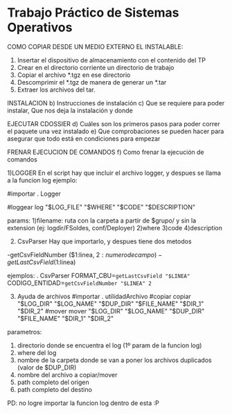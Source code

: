 Trabajo Práctico de Sistemas Operativos
===============================================

COMO COPIAR DESDE UN MEDIO EXTERNO EL INSTALABLE:
1) Insertar el dispositivo de almacenamiento con el contenido del TP
2) Crear en el directorio corriente un directorio de trabajo
3) Copiar el archivo *.tgz en ese directorio 
4) Descomprimir el *.tgz de manera de generar un *.tar
5) Extraer los archivos del tar. 

INSTALACION
b) Instrucciones de instalación
c) Que se requiere para poder instalar, Que nos deja la instalación y donde

EJECUTAR CDOSSIER
d) Cuáles son los primeros pasos para poder correr el paquete una vez instalado
e) Que comprobaciones se pueden hacer para asegurar que todo está en condiciones para 
empezar

FRENAR EJECUCION DE COMANDOS
f) Como frenar la ejecución de comandos 




1)LOGGER
En el script hay que incluir el archivo logger, y despues se llama a la funcion log
ejemplo:

#importar
. Logger

#loggear
log "$LOG_FILE" "$WHERE" "$CODE" "$DESCRIPTION"

params:
1)filename: ruta con la carpeta a partir de $grupo/ y sin la extension (ej: logdir/FSoldes, conf/Deployer)
2)where
3)code
4)description

2) CsvParser
Hay que importarlo, y despues tiene dos metodos

-getCsvFieldNumber ($1:linea, $2:numero de campo)
-getLastCsvField ($1:linea)

ejemplos:
. CsvParser
FORMAT_CBU=`getLastCsvField "$LINEA"`	
CODIGO_ENTIDAD=`getCsvFieldNumber "$LINEA" 2`

3) Ayuda de archivos
#importar
. utilidadArchivo
#copiar
copiar "$LOG_DIR" "$LOG_NAME" "$DUP_DIR" "$FILE_NAME" "$DIR_1" "$DIR_2"
#mover
mover "$LOG_DIR" "$LOG_NAME" "$DUP_DIR" "$FILE_NAME" "$DIR_1" "$DIR_2"

parametros:
1. directorio donde se encuentra el log (1º param de la funcion log)
2. where del log
3. nombre de la carpeta donde se van a poner los archivos duplicados (valor de $DUP_DIR)
4. nombre del archivo a copiar/mover
5. path completo del origen
6. path completo del destino

PD: no logre importar la funcion log dentro de esta :P
